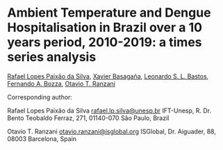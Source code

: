 # Ambient Temperature and Dengue Hospitalisation in Brazil over a 10 years period, 2010-2019: a times series analysis

[Rafael Lopes Paixão da Silva](https://orcid.org/0000-0002-9416-6145), [Xavier Basagaña](https://orcid.org/0000-0002-8457-1489), [Leonardo S. L. Bastos](https://orcid.org/0000-0001-7833-0403), [Fernando A. Bozza](https://orcid.org/0000-0003-4878-0256 ), [Otavio T. Ranzani](https://orcid.org/0000-0002-4677-6862)

Corresponding author: 

Rafael Lopes Paixão da Silva [rafael.lp.silva@unesp.br](rafael.lp.silva@unesp.br)
IFT-Unesp, R. Dr. Bento Teobaldo Ferraz, 271, 01140-070 São Paulo, Brazil

Otavio T. Ranzani [otavio.ranzani@isglobal.org](otavio.ranzani@isglobal.org)
ISGlobal, Dr. Aiguader, 88, 08003 Barcelona, Spain

<!---
```
@article{lopes2022denguet2m, 
          title = {Ambient Temperature and Dengue Hospitalisation in Brazil over a 10 years period, 2010-2019: a times series analysis},
          author = {Rafael Lopes Paixão da Silva, Xavier Basagaña, Leonardo S. L. Bastos, Fernando A. Bozza, Otavio T. Ranzani},
          year = {2022},
          journal = {},
          volume = {},
          pages = {}
}
```
--->
